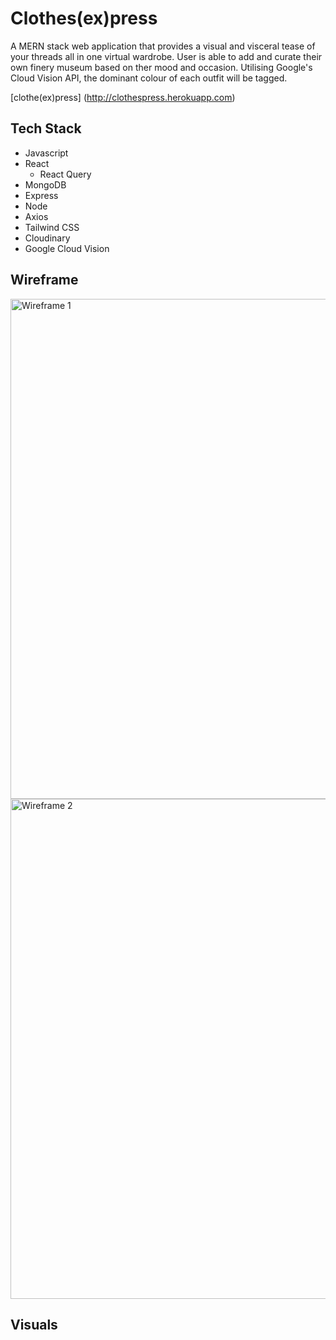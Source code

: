 # Clothes(ex)press

A MERN stack web application that provides a visual and visceral tease of your threads all in one virtual wardrobe. User is able to add and curate their own finery museum based on ther mood and occasion. Utilising Google's Cloud Vision API, the dominant colour of each outfit will be tagged. 

[clothe(ex)press] (http://clothespress.herokuapp.com)


## Tech Stack

- Javascript
- React
  - React Query
- MongoDB
- Express
- Node
- Axios
- Tailwind CSS
- Cloudinary
- Google Cloud Vision

## Wireframe

<img src = "https://i.ibb.co/s1RC1Lx/Screenshot-2021-08-30-at-12-23-03-PM.png" alt='Wireframe 1' width='800'/>
<img src = "https://i.ibb.co/WP8STng/Screenshot-2021-08-30-at-12-23-11-PM.png" alt='Wireframe 2' width='800'/>

## Visuals
